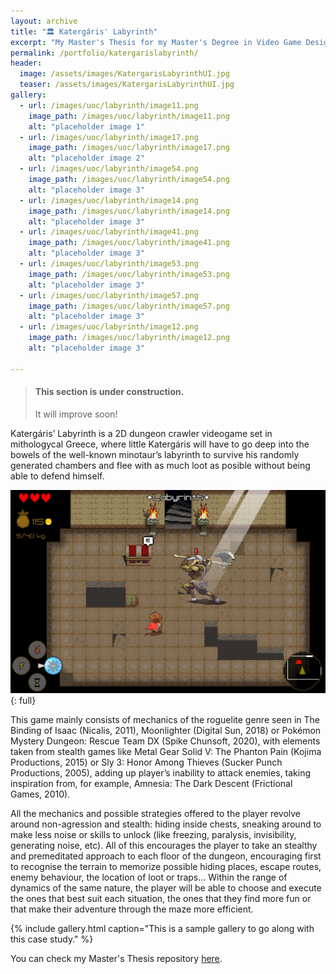 ```yaml
---
layout: archive
title: "🏛 Katergáris' Labyrinth"
excerpt: "My Master's Thesis for my Master's Degree in Video Game Design and Programming at the UOC"
permalink: /portfolio/katergarislabyrinth/
header:
  image: /assets/images/KatergarisLabyrinthUI.jpg
  teaser: /assets/images/KatergarisLabyrinthUI.jpg
gallery:
  - url: /images/uoc/labyrinth/image11.png
    image_path: /images/uoc/labyrinth/image11.png
    alt: "placeholder image 1"
  - url: /images/uoc/labyrinth/image17.png
    image_path: /images/uoc/labyrinth/image17.png
    alt: "placeholder image 2"
  - url: /images/uoc/labyrinth/image54.png
    image_path: /images/uoc/labyrinth/image54.png
    alt: "placeholder image 3"
  - url: /images/uoc/labyrinth/image14.png
    image_path: /images/uoc/labyrinth/image14.png
    alt: "placeholder image 3"
  - url: /images/uoc/labyrinth/image41.png
    image_path: /images/uoc/labyrinth/image41.png
    alt: "placeholder image 3"
  - url: /images/uoc/labyrinth/image53.png
    image_path: /images/uoc/labyrinth/image53.png
    alt: "placeholder image 3"
  - url: /images/uoc/labyrinth/image57.png
    image_path: /images/uoc/labyrinth/image57.png
    alt: "placeholder image 3"
  - url: /images/uoc/labyrinth/image12.png
    image_path: /images/uoc/labyrinth/image12.png
    alt: "placeholder image 3"

---
```


> #### <i class="fa fa-gear fa-spin fa-2x" style="color: firebrick"></i> This section is under construction.
> It will improve soon!

Katergáris’ Labyrinth is a 2D dungeon crawler videogame set in mithologycal Greece, where little Katergáris will have to go deep into the bowels of the well-known minotaur’s labyrinth to survive his randomly generated chambers and flee with as much loot as posible without being able to defend himself.

![full](/images/KatergarisLabyrinthUI.jpg){: full}


This game mainly consists of mechanics of the roguelite genre seen in The Binding of Isaac (Nicalis, 2011), Moonlighter (Digital Sun, 2018) or Pokémon Mystery Dungeon: Rescue Team DX (Spike Chunsoft, 2020), with elements taken from stealth games like Metal Gear Solid V: The Phanton Pain (Kojima Productions, 2015) or Sly 3: Honor Among Thieves (Sucker Punch Productions, 2005), adding up player’s inability to attack enemies, taking inspiration from, for example, Amnesia: The Dark Descent (Frictional Games, 2010).

All the mechanics and possible strategies offered to the player revolve around non-agression and stealth: hiding inside chests, sneaking around to make less noise or skills to unlock (like freezing, paralysis, invisibility, generating noise, etc). All of this encourages the player to take an stealthy and premeditated approach to each floor of the dungeon, encouraging first to recognise the terrain to memorize possible hiding places, escape routes, enemy behaviour, the location of loot or traps… Within the range of dynamics of the same nature, the player will be able to choose and execute the ones that best suit each situation, the ones that they find more fun or that make their adventure through the maze more efficient.

{% include gallery.html caption="This is a sample gallery to go along with this case study." %}


You can check my Master's Thesis repository [here](https://openaccess.uoc.edu/handle/10609/138167).
